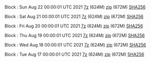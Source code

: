 Block : Sun Aug 22 00:00:01 UTC 2021 [7z](https://transfer.sh/n/bootstrap.dat.20210822.7z) (624M) [zip](https://transfer.sh/1aCbkLV/bootstrap.dat.20210822.zip) (672M) [SHA256](https://transfer.sh/1nLVT58/sha256.txt)

Block : Sat Aug 21 00:00:01 UTC 2021 [7z](https://transfer.sh/1muerzc/bootstrap.dat.20210821.7z) (624M) [zip](https://transfer.sh/1jQuFUV/bootstrap.dat.20210821.zip) (672M) [SHA256](https://transfer.sh/1CDkYa7/sha256.txt)

Block : Fri Aug 20 00:00:01 UTC 2021 [7z](https://transfer.sh/1OLSLQ9/bootstrap.dat.20210820.7z) (624M) [zip](https://transfer.sh/17GBjdx/bootstrap.dat.20210820.zip) (672M) [SHA256](https://transfer.sh/14JXteL/sha256.txt)

Block : Thu Aug 19 00:00:01 UTC 2021 [7z](https://transfer.sh/1d3k5L1/bootstrap.dat.20210819.7z) (624M) [zip](https://transfer.sh/17jqyR9/bootstrap.dat.20210819.zip) (672M) [SHA256](https://transfer.sh/1X1l35q/sha256.txt)

Block : Wed Aug 18 00:00:01 UTC 2021 [7z](https://transfer.sh/15VIdvO/bootstrap.dat.20210818.7z) (624M) [zip](https://transfer.sh/1BLASEw/bootstrap.dat.20210818.zip) (672M) [SHA256](https://transfer.sh/18V38QU/sha256.txt)

Block : Tue Aug 17 00:00:01 UTC 2021 [7z](https://transfer.sh/1S8Yyzu/bootstrap.dat.20210817.7z) (624M) [zip](https://transfer.sh/17HArpg/bootstrap.dat.20210817.zip) (672M) [SHA256](https://transfer.sh/1JV44o8/sha256.txt)
